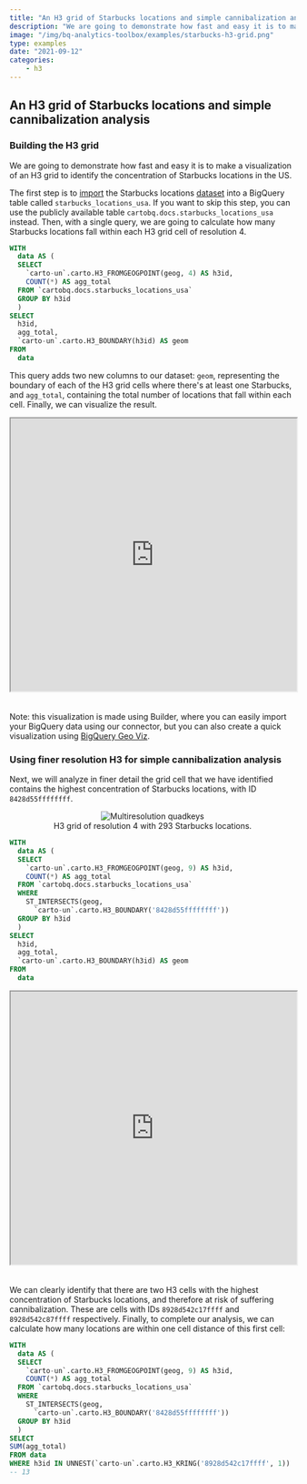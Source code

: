 ```yaml
---
title: "An H3 grid of Starbucks locations and simple cannibalization analysis"
description: "We are going to demonstrate how fast and easy it is to make a visualization of an H3 grid to identify the concentration of Starbucks locations in the US."
image: "/img/bq-analytics-toolbox/examples/starbucks-h3-grid.png"
type: examples
date: "2021-09-12"
categories:
    - h3
---
```

## An H3 grid of Starbucks locations and simple cannibalization analysis

### Building the H3 grid

We are going to demonstrate how fast and easy it is to make a visualization of an H3 grid to identify the concentration of Starbucks locations in the US.

The first step is to [import](https://cloud.google.com/bigquery/docs/batch-loading-data#loading_data_from_local_files) the Starbucks locations [dataset](https://libs.cartocdn.com/spatial-extension/samples/starbucks-locations-usa.csv) into a BigQuery table called `starbucks_locations_usa`. If you want to skip this step, you can use the publicly available table `cartobq.docs.starbucks_locations_usa` instead. Then, with a single query, we are going to calculate how many Starbucks locations fall within each H3 grid cell of resolution 4.

```sql
WITH
  data AS (
  SELECT
    `carto-un`.carto.H3_FROMGEOGPOINT(geog, 4) AS h3id,
    COUNT(*) AS agg_total
  FROM `cartobq.docs.starbucks_locations_usa`
  GROUP BY h3id
  )
SELECT
  h3id, 
  agg_total,
  `carto-un`.carto.H3_BOUNDARY(h3id) AS geom
FROM
  data
```


This query adds two new columns to our dataset: `geom`, representing the boundary of each of the H3 grid cells where there's at least one Starbucks, and `agg_total`, containing the total number of locations that fall within each cell. Finally, we can visualize the result. 

<iframe height=480px width=100% style='margin-bottom:20px' src="https://public.carto.com/builder/e88dc8a5-522b-4e62-8998-adbf8348174e" title="Starbucks locations in the US aggregated in an H3 grid of resolution 4."></iframe>

Note: this visualization is made using Builder, where you can easily import your BigQuery data using our connector, but you can also create a quick visualization using [BigQuery Geo Viz](https://bigquerygeoviz.appspot.com). 



### Using finer resolution H3 for simple cannibalization analysis

Next, we will analyze in finer detail the grid cell that we have identified contains the highest concentration of Starbucks locations, with ID `8428d55ffffffff`. 

<div class="figures-table" style="text-align:center">
    <figure>
        <img src="/img/bq-analytics-toolbox/spatial-indexes/h3-most-starbucks.png" alt="Multiresolution quadkeys">
        <figcaption class="figcaption" style="text-align:center">H3 grid of resolution 4 with 293 Starbucks locations.</figcaption>
    </figure>
</div>

```sql
WITH
  data AS (
  SELECT
    `carto-un`.carto.H3_FROMGEOGPOINT(geog, 9) AS h3id,
    COUNT(*) AS agg_total
  FROM `cartobq.docs.starbucks_locations_usa`
  WHERE
    ST_INTERSECTS(geog,
      `carto-un`.carto.H3_BOUNDARY('8428d55ffffffff'))
  GROUP BY h3id
  )
SELECT
  h3id,
  agg_total,
  `carto-un`.carto.H3_BOUNDARY(h3id) AS geom
FROM
  data
```

<iframe height=480px width=100% style='margin-bottom:20px' src="https://public.carto.com/builder/38bcfc88-d53c-4d1b-b399-28bea935fa18" title="Starbucks locations around Seattle aggregated in an H3 grid of resolution 9."></iframe>

We can clearly identify that there are two H3 cells with the highest concentration of Starbucks locations, and therefore at risk of suffering cannibalization. These are cells with IDs `8928d542c17ffff` and `8928d542c87ffff` respectively. Finally, to complete our analysis, we can calculate how many locations are within one cell distance of this first cell:

```sql
WITH
  data AS (
  SELECT
    `carto-un`.carto.H3_FROMGEOGPOINT(geog, 9) AS h3id,
    COUNT(*) AS agg_total
  FROM `cartobq.docs.starbucks_locations_usa`
  WHERE
    ST_INTERSECTS(geog,
      `carto-un`.carto.H3_BOUNDARY('8428d55ffffffff'))
  GROUP BY h3id
  )
SELECT 
SUM(agg_total)
FROM data
WHERE h3id IN UNNEST(`carto-un`.carto.H3_KRING('8928d542c17ffff', 1))
-- 13
```